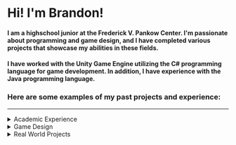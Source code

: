 # Hi! I'm Brandon!
#### I am a highschool junior at the Frederick V. Pankow Center. I'm passionate about programming and game design, and I have completed various projects that showcase my abilities in these fields.
#### I have worked with the Unity Game Engine utilizing the C# programming language for game development. In addition, I have experience with the Java programming language.
### Here are some examples of my past projects and experience:
---
<details>
<summary>Academic Experience</summary>

### AP Computer Science A
#### 2021-2022
###### I took AP Computer Science A in my sophomore year with Mr. Adam Sanborn, I received a 5 on the AP exam. I learned the basics of programming in Java, and I completed several projects that demonstrate my skills in this language. You can check out all of my projects on this repository.
###### https://github.com/brandonmcd0313/APCSA
---
### FRC Robotics
#### 2023 
###### I was a member of FRC Team 453 "Rock'em Sock'em Robotics" on the programming team. We programed our robot in Java and we competed in the FIRST Robotics Competition. Being a member of this team taught me a lot about teamwork and programming. I also learned a lot about the engineering process.
---

</details>
<details>
<summary>Game Design</summary>

### Backrooms Simulator
#### June 2021
##### I created a Backrooms Simulator in Unity, this was my first project in Unity and I learned a lot about game design and programming in C#. This is a small scale 3D horror game with cutscene elements where a player traverses infinite yellow rooms and hopes to escape monsters!
##### [Repo](https://github.com/brandonmcd0313/Backrooms_Simulator)
---
### Rent Day!
#### September 2022
##### To begin my Junior year and my C# Programming and Game Design Class, I created a game in Unity called Rent Day! Rent Day is a text-based adventure game where the player plays as a landlord. The goal of the game is to collect rent from tenants and make decisions. This project was a great way to learn about story-telling through game design.
##### This was also my first project I was able to publish online using WebGL! You can play the game [here](https://brandonmcdonald.itch.io/rent-day)
##### [Repo](https://github.com/brandonmcd0313/Rent_Day)
---
### Time Isn't Real
#### Late September 2022
##### Time isn't real is a small game made for the Ludum Dare 51 game jam. The game revolves around the theme of "Every 10 Seconds" where the player overcome challenges despite being brought back in time 5 seconds, every 10 seconds.
##### This game was made in collaboration with @SlayerOfWomen (Shawn McBride) on sound design and @TheSoulCollect2 (Alex Foxx) on art design.
##### You can play the game [here](https://brandonmcdonald.itch.io/time-isnt-real)
##### [Repo](https://github.com/brandonmcd0313/Time_Isnt_Real)
---
### Beach Battle 
#### October 2022
###### Beach Battle is a 2D action with the restriction of only being able to use two keyboard keys! The game is atwo-click action game where you play as a seagull and shoot plastic at crabs. The objective of the game is to protect the beach by eliminating as many crabs as possible before they reach your castle.
###### You can play the game [here](https://brandonmcdonald.itch.io/beach-battle)
###### [Repo](https://github.com/brandonmcd0313/Beach_Battle)
---
### To The Moon!
#### December 2022
###### To the moon is a two-player platformer game meant to be played on an arcade machine. Players play as astronauts who must work together to complete challenges to reach the moon. THis was my first project that used GitHub to allow collobration on a team!
##### This game was made in collaboration with @TheSoulCollect2 (Alex Foxx) on art design and @SlayerOfWomen (Shawn McBride) as a co-programmer.
###### [Repo]https://github.com/brandonmcd0313/IntermediatePlatformer
---
### Astral Encounter
#### January-February 2023
###### Astral Encounter was my final project for my first semester of C# Programming and Game Design. It is an arcade game where you play as a spaceship and travel to different planets collecting power-ups in the hope of getting the best score. The game uses the Firebase database to hold high scores, allowing players to compete with each other for the top spot. The game is still on the classroom arcade machine!
###### [Repo]https://github.com/brandonmcd0313/Astral_Encounter
---

</details>
<details>
<summary>Real World Projects</summary>

### Code Warriors 
#### March 2023
###### Code Warriors is an event run by Science Olympiad. I created an interactive challenge to test students proficency in the Python language. The goal of the challenge is to eventually replace the FRQ portion of the event.
###### I created an example event for the regional competitions and I also created a full challenge for the final event in May. Due to the nature of the event, I am unable to share the code for this project.
---

</details>
